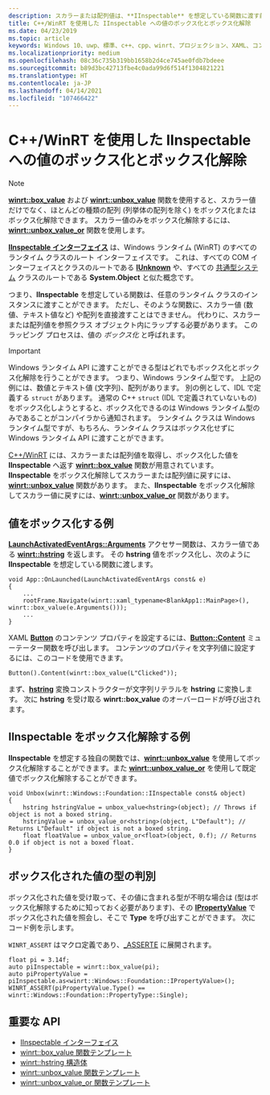 ```yaml
---
description: スカラーまたは配列値は、**IInspectable** を想定している関数に渡す前に、参照クラス オブジェクト内にラップする必要があります。 このラッピング プロセスは、値の *ボックス化* と呼ばれます。
title: C++/WinRT を使用した IInspectable への値のボックス化とボックス化解除
ms.date: 04/23/2019
ms.topic: article
keywords: Windows 10、uwp、標準、c++、cpp、winrt、プロジェクション、XAML、コントロール、ボックス化、スカラー、値
ms.localizationpriority: medium
ms.openlocfilehash: 08c36c735b319bb1658b2d4ce745ae0fdb7bdeee
ms.sourcegitcommit: b89d3bc42713fbe4c0ada99d6f514f1304821221
ms.translationtype: HT
ms.contentlocale: ja-JP
ms.lasthandoff: 04/14/2021
ms.locfileid: "107466422"
---
```

# <a name="boxing-and-unboxing-values-to-iinspectable-with-cwinrt"></a>C++/WinRT を使用した IInspectable への値のボックス化とボックス化解除

> [!NOTE]
> [**winrt::box_value**](/uwp/cpp-ref-for-winrt/box-value) および [**winrt::unbox_value**](/uwp/cpp-ref-for-winrt/unbox-value) 関数を使用すると、スカラー値だけでなく、ほとんどの種類の配列 (列挙体の配列を除く) をボックス化またはボックス化解除できます。 スカラー値のみをボックス化解除するには、[**winrt::unbox_value_or**](/uwp/cpp-ref-for-winrt/unbox-value-or) 関数を使用します。

[**IInspectable インターフェイス**](/windows/desktop/api/inspectable/nn-inspectable-iinspectable) は、Windows ランタイム (WinRT) のすべてのランタイム クラスのルート インターフェイスです。 これは、すべての COM インターフェイスとクラスのルートである [**IUnknown**](/windows/desktop/api/unknwn/nn-unknwn-iunknown) や、すべての [共通型システム](/dotnet/standard/base-types/common-type-system) クラスのルートである **System.Object** と似た概念です。

つまり、**IInspectable** を想定している関数は、任意のランタイム クラスのインスタンスに渡すことができます。 ただし、そのような関数に、スカラー値 (数値、テキスト値など) や配列を直接渡すことはできません。 代わりに、スカラーまたは配列値を参照クラス オブジェクト内にラップする必要があります。 このラッピング プロセスは、値の *ボックス化* と呼ばれます。

> [!IMPORTANT]
> Windows ランタイム API に渡すことができる型はどれでもボックス化とボックス化解除を行うことができます。 つまり、Windows ランタイム型です。 上記の例には、数値とテキスト値 (文字列)、配列があります。 別の例として、IDL で定義する `struct` があります。 通常の C++ `struct` (IDL で定義されていないもの) をボックス化しようとすると、ボックス化できるのは Windows ランタイム型のみであることがコンパイラから通知されます。 ランタイム クラスは Windows ランタイム型ですが、もちろん、ランタイム クラスはボックス化せずに Windows ランタイム API に渡すことができます。

[C++/WinRT](./intro-to-using-cpp-with-winrt.md) には、スカラーまたは配列値を取得し、ボックス化した値を **IInspectable** へ返す [**winrt::box_value**](/uwp/cpp-ref-for-winrt/box-value) 関数が用意されています。 **IInspectable** をボックス化解除してスカラーまたは配列値に戻すには、[**winrt::unbox_value**](/uwp/cpp-ref-for-winrt/unbox-value) 関数があります。 また、**IInspectable** をボックス化解除してスカラー値に戻すには、[**winrt::unbox_value_or**](/uwp/cpp-ref-for-winrt/unbox-value-or) 関数があります。

## <a name="examples-of-boxing-a-value"></a>値をボックス化する例
[**LaunchActivatedEventArgs::Arguments**](/uwp/api/windows.applicationmodel.activation.launchactivatedeventargs.Arguments) アクセサー関数は、スカラー値である [**winrt::hstring**](/uwp/cpp-ref-for-winrt/hstring) を返します。 その **hstring** 値をボックス化し、次のように **IInspectable** を想定している関数に渡します。

```cppwinrt
void App::OnLaunched(LaunchActivatedEventArgs const& e)
{
    ...
    rootFrame.Navigate(winrt::xaml_typename<BlankApp1::MainPage>(), winrt::box_value(e.Arguments()));
    ...
}
```

XAML [**Button**](/uwp/api/windows.ui.xaml.controls.button) のコンテンツ プロパティを設定するには、[**Button::Content**](/uwp/api/windows.ui.xaml.controls.contentcontrol.content?) ミューテーター関数を呼び出します。 コンテンツのプロパティを文字列値に設定するには、このコードを使用できます。

```cppwinrt
Button().Content(winrt::box_value(L"Clicked"));
```

まず、[**hstring**](/uwp/cpp-ref-for-winrt/hstring) 変換コンストラクターが文字列リテラルを **hstring** に変換します。 次に **hstring** を受け取る **winrt::box_value** のオーバーロードが呼び出されます。

## <a name="examples-of-unboxing-an-iinspectable"></a>IInspectable をボックス化解除する例
**IInspectable** を想定する独自の関数では、[**winrt::unbox_value**](/uwp/cpp-ref-for-winrt/unbox-value) を使用してボックス化解除することができます。また [**winrt::unbox_value_or**](/uwp/cpp-ref-for-winrt/unbox-value-or) を使用して既定値でボックス化解除することができます。

```cppwinrt
void Unbox(winrt::Windows::Foundation::IInspectable const& object)
{
    hstring hstringValue = unbox_value<hstring>(object); // Throws if object is not a boxed string.
    hstringValue = unbox_value_or<hstring>(object, L"Default"); // Returns L"Default" if object is not a boxed string.
    float floatValue = unbox_value_or<float>(object, 0.f); // Returns 0.0 if object is not a boxed float.
}
```

## <a name="determine-the-type-of-a-boxed-value"></a>ボックス化された値の型の判別
ボックス化された値を受け取って、その値に含まれる型が不明な場合は (型はボックス化解除するために知っておく必要があります)、その [**IPropertyValue**](/uwp/api/windows.foundation.ipropertyvalue) でボックス化された値を照会し、そこで **Type** を呼び出すことができます。 次にコード例を示します。

`WINRT_ASSERT` はマクロ定義であり、[_ASSERTE](/cpp/c-runtime-library/reference/assert-asserte-assert-expr-macros) に展開されます。

```cppwinrt
float pi = 3.14f;
auto piInspectable = winrt::box_value(pi);
auto piPropertyValue = piInspectable.as<winrt::Windows::Foundation::IPropertyValue>();
WINRT_ASSERT(piPropertyValue.Type() == winrt::Windows::Foundation::PropertyType::Single);
```

## <a name="important-apis"></a>重要な API
* [IInspectable インターフェイス](/windows/desktop/api/inspectable/nn-inspectable-iinspectable)
* [winrt::box_value 関数テンプレート](/uwp/cpp-ref-for-winrt/box-value)
* [winrt::hstring 構造体](/uwp/cpp-ref-for-winrt/hstring)
* [winrt::unbox_value 関数テンプレート](/uwp/cpp-ref-for-winrt/unbox-value)
* [winrt::unbox_value_or 関数テンプレート](/uwp/cpp-ref-for-winrt/unbox-value-or)
